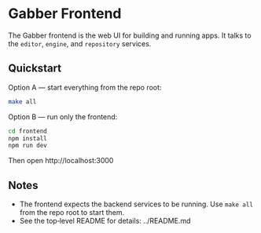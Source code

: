 # Gabber Frontend

The Gabber frontend is the web UI for building and running apps. It talks to the `editor`, `engine`, and `repository` services.

## Quickstart

Option A — start everything from the repo root:

```bash
make all
```

Option B — run only the frontend:

```bash
cd frontend
npm install
npm run dev
```

Then open http://localhost:3000

## Notes

- The frontend expects the backend services to be running. Use `make all` from the repo root to start them.
- See the top‑level README for details: ../README.md
